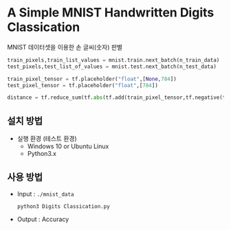 # A Simple MNIST Handwritten Digits Classication

MNIST 데이터셋을 이용한 손 글씨(숫자) 판별

```python
train_pixels,train_list_values = mnist.train.next_batch(n_train_data) 
test_pixels,test_list_of_values = mnist.test.next_batch(n_test_data) 

train_pixel_tensor = tf.placeholder("float",[None,784])
test_pixel_tensor = tf.placeholder("float",[784])

distance = tf.reduce_sum(tf.abs(tf.add(train_pixel_tensor,tf.negative(test_pixel_tensor))),reduction_indices=1)
```

## 설치 방법
- 실행 환경 (테스트 환경)
  - Windows 10 or Ubuntu Linux
  - Python3.x
  
## 사용 방법
- Input : ```./mnist_data```

  `python3 Digits Classication.py`

- Output : Accuracy
